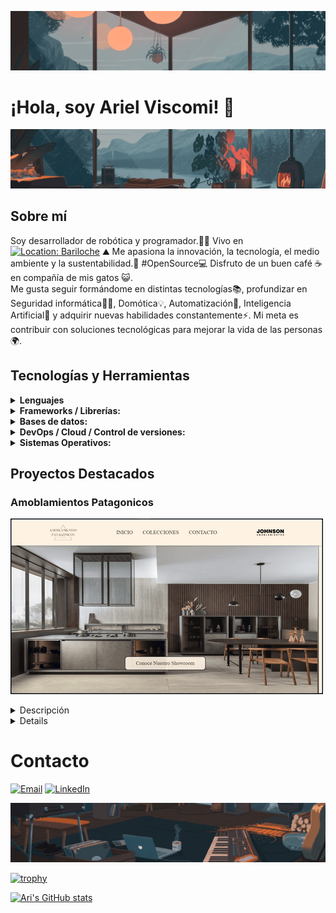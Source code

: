 ![Mi banner](./assets/banner1.png "Banner de mi perfil")
# ¡Hola, soy Ariel Viscomi! 👋
![Mi banner](./assets/banner2.png "Banner de mi perfil")
## Sobre mí
Soy desarrollador de robótica y programador.👨‍💻
Vivo en
[![Location: Bariloche](https://img.shields.io/badge/-Bariloche,%20Argentina-blue?logo=googlemaps&logoColor=white&style=flat-square)](https://www.google.com/maps/place/San+Carlos+de+Bariloche,+R%C3%ADo+Negro/@-41.1282354,-71.5047255,11z/)
⛰️
Me apasiona la innovación, la tecnología, el medio ambiente y la sustentabilidad.🌱
#OpenSource💻
Disfruto de un buen café ☕ en compañía de mis gatos 😺.  
Me gusta seguir formándome en distintas tecnologías📚, profundizar en Seguridad informática🕵️‍♂️, Domótica💡, Automatización🚀, Inteligencia Artificial🧠 y adquirir nuevas habilidades constantemente⚡.
Mi meta es contribuir con soluciones tecnológicas para mejorar la vida de las personas🌍.

## Tecnologías y Herramientas
<details>

**<summary>Lenguajes</summary>**

![HTML5](https://img.shields.io/badge/HTML5-E34F26?style=flat-square&logo=html5&logoColor=white)
![CSS3](https://img.shields.io/badge/CSS3-1572B6?style=flat-square&logo=css3&logoColor=white)
![Sass](https://img.shields.io/badge/Sass-CC6699?style=flat-square&logo=sass&logoColor=white)
![JavaScript](https://img.shields.io/badge/JavaScript-323330?style=flat-square&logo=javascript&logoColor=white)
![TypeScript](https://img.shields.io/badge/TypeScript-007ACC?style=flat-square&logo=typescript&logoColor=white)
![Python](https://img.shields.io/badge/Python-14354C?style=flat-square&logo=python&logoColor=white)
![C/C++](https://img.shields.io/badge/C%2FC%2B%2B-00599C?style=flat-square&logo=c%2B%2B&logoColor=white)
</details>

<details>

**<summary>Frameworks / Librerías:</summary>**

![React](https://img.shields.io/badge/React-20232A?style=flat-square&logo=react&logoColor=61DAFB)
![Node.js](https://img.shields.io/badge/Node.js-339933?style=flat-square&logo=node-dot-js&logoColor=white)
![Express.js](https://img.shields.io/badge/Express.js-000000?style=flat-square&logo=express&logoColor=white)
![Django](https://img.shields.io/badge/Django-092E20?style=flat-square&logo=django&logoColor=white)
</details>

<details>

**<summary>Bases de datos:</summary>**

![PostgreSQL](https://img.shields.io/badge/PostgreSQL-336791?style=flat-square&logo=postgresql&logoColor=white)
![MongoDB](https://img.shields.io/badge/MongoDB-4EA94B?style=flat-square&logo=mongodb&logoColor=white)
</details>

<details>

**<summary>DevOps / Cloud / Control de versiones:</summary>**

![AWS](https://img.shields.io/badge/Amazon%20AWS-232F3E?style=flat-square&logo=amazon-aws&logoColor=white)
![Docker](https://img.shields.io/badge/Docker-2496ED?style=flat-square&logo=docker&logoColor=white)
![Git](https://img.shields.io/badge/Git-F05032?style=flat-square&logo=git&logoColor=white)
![GitHub Actions](https://img.shields.io/badge/GitHub%20Actions-2088FF?style=flat-square&logo=github-actions&logoColor=white)
</details>

<details>

**<summary>Sistemas Operativos:</summary>**

![Linux](https://img.shields.io/badge/Linux-FCC624?style=flat-square&logo=linux&logoColor=black)
![Windows](https://img.shields.io/badge/Windows-0078D6?style=flat-square&logo=windows&logoColor=white)

</details>

## Proyectos Destacados

### Amoblamientos Patagonicos
[![Mi Proyecto](./assets/amoblamientos-patagonicos.png "Sitio web de Catalogo")](https://www.amoblamientospatagonicos.com)
<details>
<summary>Descripción</summary>
<p>
"Descubre la colección completa de amoblamientos modernos de Johnson Amoblamientos. Conoce nuestros showrooms en San Carlos de Bariloche, Patagonia Argentina, y renueva tu hogar con estilo y calidad."
</p>
</details>

<details>

## <summary>Ver Todos</summary>

### Banda "Matame si no te sirvo"
[![Mi Proyecto](./assets/msnts_web.png "Sitio web para banda de rock")](https://github.com/ariviscomi/msnts_web)
<details>
<summary>Descripción</summary>
<p>
"La música de 'Matame si no te Sirvo' matiza varias influencias creando en un estilo propio canciones para todos los gustos Dejando la vida en cada acorde."
</p>
</details>

</details>

# Contacto

[![Email](https://img.shields.io/badge/email-D14836?style=flat-square&logo=gmail&logoColor=white)](mailto:arielviscomi.mail@gmail.com)
[![LinkedIn](https://img.shields.io/badge/LinkedIn-0077B5?style=flat-square&logo=linkedin&logoColor=white)](https://www.linkedin.com/in/ariel-viscomi/)

![Mi banner](./assets/banner3.png "Banner de mi perfil")
<!-- WIDGETS -->
[![trophy](https://github-profile-trophy.vercel.app/?username=ariviscomi&theme=dracula&column=3&margin-w=15&margin-h=15&no-bg=true&rank=A,AA,AAA,S,SS,SSS&sort=ranking)](https://github.com/ryo-ma/github-profile-trophy)

[![Ari's GitHub stats](https://github-readme-stats.vercel.app/api?username=ariviscomi&show_icons=true&theme=radical)](https://github.com/anuraghazra/github-readme-stats)
